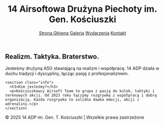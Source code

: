 <!DOCTYPE html>
<html lang="pl">
<head>
  <meta charset="UTF-8" />
  <meta name="viewport" content="width=device-width, initial-scale=1.0" />
  <title>14 ADP im. Gen. Kościuszki</title>
  <link rel="stylesheet" href="style.css" />
</head>
<body>
  <header>
    <h1>14 Airsoftowa Drużyna Piechoty im. Gen. Kościuszki</h1>
    <nav>
      <a href="index.html">Strona Główna</a>
      <a href="galeria.html">Galeria</a>
      <a href="wydarzenia.html">Wydarzenia</a>
      <a href="kontakt.html">Kontakt</a>
    </nav>
  </header>

  <main>
    <section class="hero">
      <h2>Realizm. Taktyka. Braterstwo.</h2>
      <p>Jesteśmy drużyną ASG stawiającą na realizm i współpracę.  
         14 ADP działa w duchu tradycji i dyscypliny, łącząc pasję z profesjonalizmem.</p>
    </section>

    <section class="info">
      <h3>Kim jesteśmy?</h3>
      <p>Kościuszkowcy Airsoft Team to grupa z pasją do kulek, taktyki i terenowych akcji. Od 2023 roku łączymy rozgrywkę z współpracą i dobrą organizacją. Każda rozgrywka to solidna dawka emocji, akcji i adrenaliny.</p>
    </section>
  </main>

  <footer>
    <p>© 2025 14 ADP im. Gen. T. Kościuszki | Wszelkie prawa zastrzeżone</p>
  </footer>
</body>
</html>
